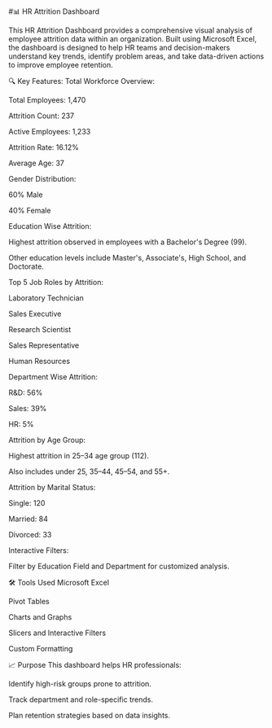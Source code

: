 #📊 HR Attrition Dashboard

This HR Attrition Dashboard provides a comprehensive visual analysis of employee attrition data within an organization. Built using Microsoft Excel, the dashboard is designed to help HR teams and decision-makers understand key trends, identify problem areas, and take data-driven actions to improve employee retention.

🔍 Key Features:
Total Workforce Overview:

Total Employees: 1,470

Attrition Count: 237

Active Employees: 1,233

Attrition Rate: 16.12%

Average Age: 37

Gender Distribution:

60% Male

40% Female

Education Wise Attrition:

Highest attrition observed in employees with a Bachelor's Degree (99).

Other education levels include Master's, Associate's, High School, and Doctorate.

Top 5 Job Roles by Attrition:

Laboratory Technician

Sales Executive

Research Scientist

Sales Representative

Human Resources

Department Wise Attrition:

R&D: 56%

Sales: 39%

HR: 5%

Attrition by Age Group:

Highest attrition in 25–34 age group (112).

Also includes under 25, 35–44, 45–54, and 55+.

Attrition by Marital Status:

Single: 120

Married: 84

Divorced: 33

Interactive Filters:

Filter by Education Field and Department for customized analysis.

🛠️ Tools Used
Microsoft Excel

Pivot Tables

Charts and Graphs

Slicers and Interactive Filters

Custom Formatting

📈 Purpose
This dashboard helps HR professionals:

Identify high-risk groups prone to attrition.

Track department and role-specific trends.

Plan retention strategies based on data insights.
